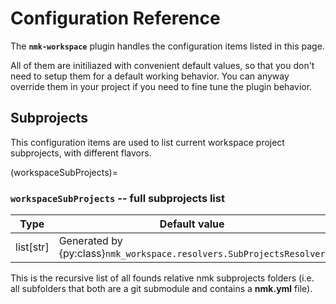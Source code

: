 # Configuration Reference

The **`nmk-workspace`** plugin handles the configuration items listed in this page.

All of them are initiliazed with convenient default values, so that you don't need to setup them for a default working behavior. You can anyway override them in your project if you need to fine tune the plugin behavior.

## Subprojects

This configuration items are used to list current workspace project subprojects, with different flavors.

(workspaceSubProjects)=
### **`workspaceSubProjects`** -- full subprojects list

| Type | Default value |
|-     |-
| list[str]  | Generated by {py:class}`nmk_workspace.resolvers.SubProjectsResolver`

This is the recursive list of all founds relative nmk subprojects folders (i.e. all subfolders that both are a git submodule and contains a **nmk.yml** file).
